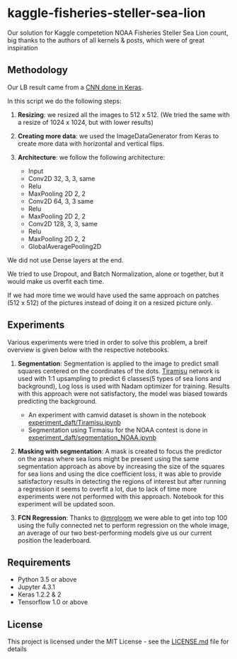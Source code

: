 # kaggle-fisheries-steller-sea-lion
Our solution for Kaggle competetion NOAA Fisheries Steller Sea Lion count, big thanks to the authors of all kernels & posts, which were of great inspiration

## Methodology
Our LB result came from a [CNN done in Keras](https://github.com/syeddanish41/kaggle-fisheries-steller-sea-lion/blob/master/experiment-charles/layer1/covnet.py).

In this script we do the following steps:

1. **Resizing**: we resized all the images to 512 x 512. (We tried the same with a resize of 1024 x 1024, but with lower results)

2. **Creating more data**: we used the ImageDataGenerator from Keras to create more data with horizontal and vertical flips.

3. **Architecture**: we follow the following architecture:
     - Input
     - Conv2D 32, 3, 3, same
     - Relu
     - MaxPooling 2D 2, 2
     - Conv2D 64, 3, 3 same
     - Relu
     - MaxPooling 2D 2, 2
     - Conv2D 128, 3, 3, same
     - Relu
     - MaxPooling 2D 2, 2
     - GlobalAveragePooling2D

We did not use Dense layers at the end.

We tried to use Dropout, and Batch Normalization, alone or together, but it would make us overfit each time.

If we had more time we would have used the same approach on patches (512 x 512) of the pictures instead of doing it on a resized picture only.


## Experiments
Various experiments were tried in order to solve this problem, a breif overview is given below with the respective notebooks.

 1. **Segmentation**: Segmentation is applied to the image to predict small squares centered on the coordinates of the dots. [Tiramisu](https://arxiv.org/abs/1611.09326) network is used with 1:1 upsampling to predict 6 classes(5 types of sea lions and background), Log loss is used with Nadam optimizer for training. Results with this approach were not satisfactory, the model was biased towards predicting the background.  
 	* An experiment with camvid dataset is shown in the notebook [experiment_daft/Tiramisu.ipynb](https://github.com/syeddanish41/kaggle-fisheries-steller-sea-lion/blob/master/experiment-daft/Tiramisu.ipynb)  
    * Segmentation using Tirmaisu for the NOAA contest is done in [experiment_daft/segmentation_NOAA.ipynb](https://github.com/syeddanish41/kaggle-fisheries-steller-sea-lion/blob/master/experiment-daft/segmentation_NOAA.ipynb)

 
 2. **Masking with segmentation**: A mask is created to focus the predictor on the areas where sea lions might be present using the same segmentation approach as above by increasing the size of the squares for sea lions and using the dice coefficient loss, it was able to provide satisfactory results in detecting the regions of interest but after running a regression it seems to overfit a lot, due to lack of time more experiments were not performed with this approach. Notebook for this experiment will be updated soon.

 
 3. **FCN Regression**: Thanks to [@mrgloom](https://www.kaggle.com/c/noaa-fisheries-steller-sea-lion-population-count/discussion/33900
) we were able to get into top 100 using the fully connected net to perform regression on the whole image, an average of our two best-performing models give us our current position the leaderboard.

 
 ## Requirements
 - Python 3.5 or above
 - Jupyter 4.3.1
 - Keras 1.2.2 & 2
 - Tensorflow 1.0 or above
 
 ## License
 This project is licensed under the MIT License - see the [LICENSE.md](https://github.com/syeddanish41/kaggle-fisheries-steller-sea-lion/blob/master/LICENSE) file for details
